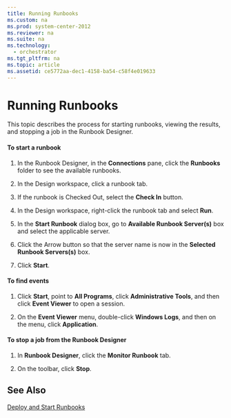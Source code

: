```yaml
---
title: Running Runbooks
ms.custom: na
ms.prod: system-center-2012
ms.reviewer: na
ms.suite: na
ms.technology: 
  - orchestrator
ms.tgt_pltfrm: na
ms.topic: article
ms.assetid: ce5772aa-dec1-4158-ba54-c58f4e019633
---
```

# Running Runbooks
This topic describes the process for starting runbooks, viewing the results, and stopping a job in the Runbook Designer.

#### To start a runbook

1.  In the Runbook Designer, in the **Connections** pane, click the **Runbooks** folder to see the available runbooks.

2.  In the Design workspace, click a runbook tab.

3.  If the runbook is Checked Out, select the **Check In** button.

4.  In the Design workspace, right\-click the runbook tab and select **Run**.

5.  In the **Start Runbook** dialog box, go to **Available Runbook Server\(s\)** box and select the applicable server.

6.  Click the Arrow button so that the server name is now in the **Selected Runbook Servers\(s\)** box.

7.  Click **Start**.

#### To find events

1.  Click **Start**, point to **All Programs**, click **Administrative Tools**, and then click **Event Viewer** to open a session.

2.  On the **Event Viewer** menu, double\-click **Windows Logs**, and then on the menu, click **Application**.

#### To stop a job from the Runbook Designer

1.  In **Runbook Designer**, click the **Monitor Runbook** tab.

2.  On the toolbar, click **Stop**.

## See Also
[Deploy and Start Runbooks](../Topic/Deploy-and-Start-Runbooks.md)

